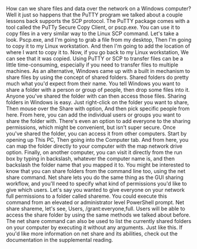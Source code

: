 How can we share files and data over the network on a Windows computer? Well it
just so happens that the PuTTY program we talked about a couple lessons back
supports the SCP protocol. The PuTTY package comes with a tool called the PuTTy
Secure Copy Client, or pscp.exe. You can use it to copy files in a very similar
way to the Linux SCP command. Let's take a look. Pscp.exe, and I'm going to grab
a file from my desktop, Then I'm going to copy it to my Linux workstation. And
then I'm going to add the location of where I want to copy it to. Now, if you go
back to my Linux workstation, We can see that it was copied. Using PuTTY or SCP
to transfer files can be a little time-consuming, especially if you need to
transfer files to multiple machines. As an alternative, Windows came up with a
built in mechanism to share files by using the concept of shared folders. Shared
folders do pretty much what you'd expect from their name. You tell Windows you
want to share a folder with a person or group of people, then drop some files
into it. Anyone you've shared the folder with can then access those files.
Sharing folders in Windows is easy. Just right-click on the folder you want to
share, Then mouse over the Share with option, And then pick specific people from
here. From here, you can add the individual users or groups you want to share
the folder with. There's even an option to add everyone to the sharing
permissions, which might be convenient, but isn't super secure. Once you've
shared the folder, you can access it from other computers. Start by opening up
This PC, Then going into the Computer tab. And from here, you can map the folder
directly to your computer with the map network drive option. Finally, on another
computer, you can visit it directly from the run box by typing in backslash,
whatever the computer name is, and then backslash the folder name that you
mapped it to. You might be interested to know that you can share folders from
the command line too, using the net share command. Net share lets you do the
same thing as the GUI sharing workflow, and you'll need to specify what kind of
permissions you'd like to give which users. Let's say you wanted to give
everyone on your network full permissions to a folder called shareme. You could
execute this command from an elevated or administrator level PowerShell prompt.
Net share shareme, let's see, Users, /grant:everyone,full. Users will be able to
access the share folder by using the same methods we talked about before. The
net share command can also be used to list the currently shared folders on your
computer by executing it without any arguments. Just like this. If you'd like
more information on net share and its abilities, check out the documentation in
the supplemental reading.